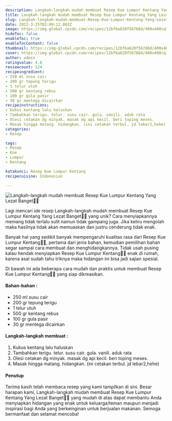 ```yaml
---
description: Langkah-langkah mudah membuat Resep Kue Lumpur Kentang Yang Lezat Banget"
title: Langkah-langkah mudah membuat Resep Kue Lumpur Kentang Yang Lezat Banget
slug: Langkah-langkah-mudah-membuat-Resep-Kue-Lumpur-Kentang-Yang-Lezat-Banget
date: 2022-3-25T03:09:12.063Z
image: https://img-global.cpcdn.com/recipes/12bf6a620f56788d/400x400cq70/photo.jpg
hideToc: false
enableToc: true
enableTocContent: false
thumbnail: https://img-global.cpcdn.com/recipes/12bf6a620f56788d/400x400cq70/photo.jpg
cover: https://img-global.cpcdn.com/recipes/12bf6a620f56788d/400x400cq70/photo.jpg
author: admin
ratingvalue: 4.8
reviewcount: 124
recipeingredient:
- 250 ml susu cair
- 200 gr tepung terigu
- 1 telur utuh
- 500 gr kentang rebus
- 100 gr gula pasir
- 30 gr mentega dicairkan
recipeinstructions:
- Kukus kentang lalu haluskan
- Tambahkan terigu. telur. susu cair. gula. vanili. aduk rata
- Olesi cetakan dg minyak. masak dg api kecil. beri toping meses.
- Masak hingga matang. hidangkan. (ini cetakan terbul. jd lebar2,hehe)
categories:
- Resep

tags:
- Resep
- Kue
- Lumpur
- Kentang

katakunci: Resep Kue Lumpur Kentang
recipecuisine: Indonesian

---
```


![Langkah-langkah mudah membuat Resep Kue Lumpur Kentang Yang Lezat Banget👩‍🍳](https://img-global.cpcdn.com/recipes/12bf6a620f56788d/400x400cq70/photo.jpg)

Lagi mencari ide resep Langkah-langkah mudah membuat Resep Kue Lumpur Kentang Yang Lezat Banget👩‍🍳 yang unik? Cara menyiapkannya memang tidak terlalu sulit namun tidak gampang juga. Jika keliru mengolah maka hasilnya tidak akan memuaskan dan justru cenderung tidak enak.

Banyak hal yang sedikit banyak mempengaruhi kualitas rasa dari Resep Kue Lumpur Kentang👩‍🍳, pertama dari jenis bahan, kemudian pemilihan bahan segar sampai cara membuat dan menghidangkannya. Tidak usah pusing kalau hendak menyiapkan Resep Kue Lumpur Kentang👩‍🍳 enak di rumah, karena asal sudah tahu triknya maka hidangan ini bisa jadi sajian spesial.

Di bawah ini ada beberapa cara mudah dan praktis untuk membuat Resep Kue Lumpur Kentang👩‍🍳 yang siap dikreasikan.

<!--inarticleads1-->

#### Bahan-bahan :

- 250 ml susu cair
- 200 gr tepung terigu
- 1 telur utuh
- 500 gr kentang rebus
- 100 gr gula pasir
- 30 gr mentega dicairkan

<!--inarticleads2-->

#### Langkah-langkah membuat :

1. Kukus kentang lalu haluskan
1. Tambahkan terigu. telur. susu cair. gula. vanili. aduk rata
1. Olesi cetakan dg minyak. masak dg api kecil. beri toping meses.
1. Masak hingga matang. hidangkan. (ini cetakan terbul. jd lebar2,hehe)

#### Penutup

Terima kasih telah membaca resep yang kami tampilkan di sini. Besar harapan kami, Langkah-langkah mudah membuat Resep Kue Lumpur Kentang Yang Lezat Banget👩‍🍳 yang mudah di atas dapat membantu Anda menyiapkan hidangan yang enak untuk keluarga/teman maupun menjadi inspirasi bagi Anda yang berkeinginan untuk berjualan makanan. Semoga bermanfaat dan selamat mencoba!